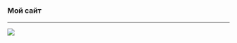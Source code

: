 <h3>Мой сайт</h3>
<hr>
<img src="https://habrastorage.org/files/f35/908/f58/f35908f5802d461e8b2f9073c17b5a79.png"/>
